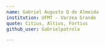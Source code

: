```yaml
---
name: Gabriel Augusto Q de Almeida 
institution: UFMT - Varzea Grande 
quote: Citius, Altius, Fortius
github_user: Gabrielpatrola

---
```

